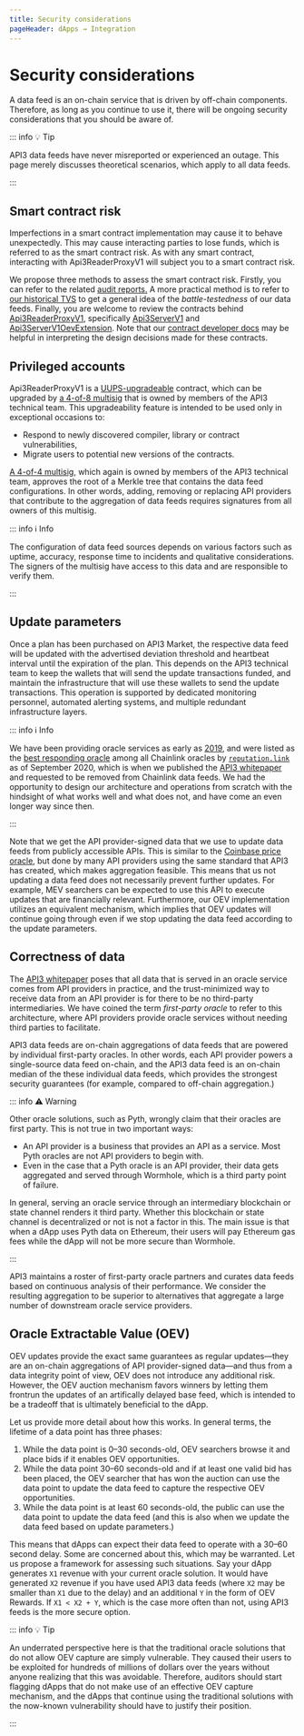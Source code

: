```yaml
---
title: Security considerations
pageHeader: dApps → Integration
---
```


<PageHeader/>

# Security considerations

A data feed is an on-chain service that is driven by off-chain components.
Therefore, as long as you continue to use it, there will be ongoing security considerations that you should be aware of.

::: info 💡 Tip

API3 data feeds have never misreported or experienced an outage.
This page merely discusses theoretical scenarios, which apply to all data feeds.

:::

## Smart contract risk

Imperfections in a smart contract implementation may cause it to behave unexpectedly.
This may cause interacting parties to lose funds, which is referred to as the smart contract risk.
As with any smart contract, interacting with Api3ReaderProxyV1 will subject you to a smart contract risk.

We propose three methods to assess the smart contract risk.
Firstly, you can refer to the related [audit reports.](https://github.com/api3dao/contracts?tab=readme-ov-file#security)
A more practical method is to refer to [our historical TVS](https://defillama.com/oracles/API3) to get a general idea of the _battle-testedness_ of our data feeds.
Finally, you are welcome to review the contracts behind [Api3ReaderProxyV1](/dapps/integration/contract-integration.md#api3readerproxyv1), specifically [Api3ServerV1](https://github.com/api3dao/contracts/blob/main/contracts/api3-server-v1/Api3ServerV1.sol) and [Api3ServerV1OevExtension](https://github.com/api3dao/contracts/blob/main/contracts/api3-server-v1/Api3ServerV1OevExtension.sol).
Note that our [contract developer docs](https://github.com/api3dao/contracts/tree/main/docs) may be helpful in interpreting the design decisions made for these contracts.

## Privileged accounts

Api3ReaderProxyV1 is a [UUPS-upgradeable](https://eips.ethereum.org/EIPS/eip-1822) contract, which can be upgraded by [a 4-of-8 multisig](https://github.com/api3dao/contracts/blob/main/data/manager-multisig-metadata.json#L2) that is owned by members of the API3 technical team.
This upgradeability feature is intended to be used only in exceptional occasions to:

- Respond to newly discovered compiler, library or contract vulnerabilities,
- Migrate users to potential new versions of the contracts.

[A 4-of-4 multisig,](https://github.com/api3dao/contracts/blob/main/data/dapi-management-metadata.json#L2) which again is owned by members of the API3 technical team, approves the root of a Merkle tree that contains the data feed configurations.
In other words, adding, removing or replacing API providers that contribute to the aggregation of data feeds requires signatures from all owners of this multisig.

::: info ℹ️ Info

The configuration of data feed sources depends on various factors such as uptime, accuracy, response time to incidents and qualitative considerations.
The signers of the multisig have access to this data and are responsible to verify them.

:::

## Update parameters

Once a plan has been purchased on API3 Market, the respective data feed will be updated with the advertised deviation threshold and heartbeat interval until the expiration of the plan.
This depends on the API3 technical team to keep the wallets that will send the update transactions funded, and maintain the infrastructure that will use these wallets to send the update transactions.
This operation is supported by dedicated monitoring personnel, automated alerting systems, and multiple redundant infrastructure layers.

::: info ℹ️ Info

We have been providing oracle services as early as [2019](https://etherscan.io/txs?a=0x78e76126719715eddf107cd70f3a31dddf31f85a&p=1029), and were listed as the [best responding oracle](/assets/reputation-link.CxhU2iIj.png) among all Chainlink oracles by [`reputation.link`](https://www.google.com/search?q=%22reputation.link%22+chainlink) as of September 2020, which is when we published the [API3 whitepaper](https://github.com/api3dao/api3-whitepaper) and requested to be removed from Chainlink data feeds.
We had the opportunity to design our architecture and operations from scratch with the hindsight of what works well and what does not, and have come an even longer way since then.

<img src="./images/reputation-link.png" style="display: none;">

:::

Note that we get the API provider-signed data that we use to update data feeds from publicly accessible APIs.
This is similar to the [Coinbase price oracle](https://www.coinbase.com/en-tr/blog/introducing-the-coinbase-price-oracle), but done by many API providers using the same standard that API3 has created, which makes aggregation feasible.
This means that us not updating a data feed does not necessarily prevent further updates.
For example, MEV searchers can be expected to use this API to execute updates that are financially relevant.
Furthermore, our OEV implementation utilizes an equivalent mechanism, which implies that OEV updates will continue going through even if we stop updating the data feed according to the update parameters.

## Correctness of data

The [API3 whitepaper](https://github.com/api3dao/api3-whitepaper) poses that all data that is served in an oracle service comes from API providers in practice, and the trust-minimized way to receive data from an API provider is for there to be no third-party intermediaries.
We have coined the term _first-party oracle_ to refer to this architecture, where API providers provide oracle services without needing third parties to facilitate.

API3 data feeds are on-chain aggregations of data feeds that are powered by individual first-party oracles.
In other words, each API provider powers a single-source data feed on-chain, and the API3 data feed is an on-chain median of the these individual data feeds, which provides the strongest security guarantees (for example, compared to off-chain aggregation.)

::: info ⚠️ Warning

Other oracle solutions, such as Pyth, wrongly claim that their oracles are first party.
This is not true in two important ways:

- An API provider is a business that provides an API as a service.
  Most Pyth oracles are not API providers to begin with.
- Even in the case that a Pyth oracle is an API provider, their data gets aggregated and served through Wormhole, which is a third party point of failure.

In general, serving an oracle service through an intermediary blockchain or state channel renders it third party.
Whether this blockchain or state channel is decentralized or not is not a factor in this.
The main issue is that when a dApp uses Pyth data on Ethereum, their users will pay Ethereum gas fees while the dApp will not be more secure than Wormhole.

:::

API3 maintains a roster of first-party oracle partners and curates data feeds based on continuous analysis of their performance.
We consider the resulting aggregation to be superior to alternatives that aggregate a large number of downstream oracle service providers.

## Oracle Extractable Value (OEV)

OEV updates provide the exact same guarantees as regular updates—they are an on-chain aggregations of API provider-signed data—and thus from a data integrity point of view, OEV does not introduce any additional risk.
However, the OEV auction mechanism favors winners by letting them frontrun the updates of an artifically delayed base feed, which is intended to be a tradeoff that is ultimately beneficial to the dApp.

Let us provide more detail about how this works.
In general terms, the lifetime of a data point has three phases:

1. While the data point is 0–30 seconds-old, OEV searchers browse it and place bids if it enables OEV opportunities.
2. While the data point 30–60 seconds-old and if at least one valid bid has been placed, the OEV searcher that has won the auction can use the data point to update the data feed to capture the respective OEV opportunities.
3. While the data point is at least 60 seconds-old, the public can use the data point to update the data feed (and this is also when we update the data feed based on update parameters.)

This means that dApps can expect their data feed to operate with a 30–60 second delay.
Some are concerned about this, which may be warranted.
Let us propose a framework for assessing such situations.
Say your dApp generates `X1` revenue with your current oracle solution.
It would have generated `X2` revenue if you have used API3 data feeds (where `X2` may be smaller than `X1` due to the delay) and an additional `Y` in the form of OEV Rewards.
If `X1 < X2 + Y`, which is the case more often than not, using API3 feeds is the more secure option.

::: info 💡 Tip

An underrated perspective here is that the traditional oracle solutions that do not allow OEV capture are simply vulnerable.
They caused their users to be exploited for hundreds of millions of dollars over the years without anyone realizing that this was avoidable.
Therefore, auditors should start flagging dApps that do not make use of an effective OEV capture mechanism, and the dApps that continue using the traditional solutions with the now-known vulnerability should have to justify their position.

:::
